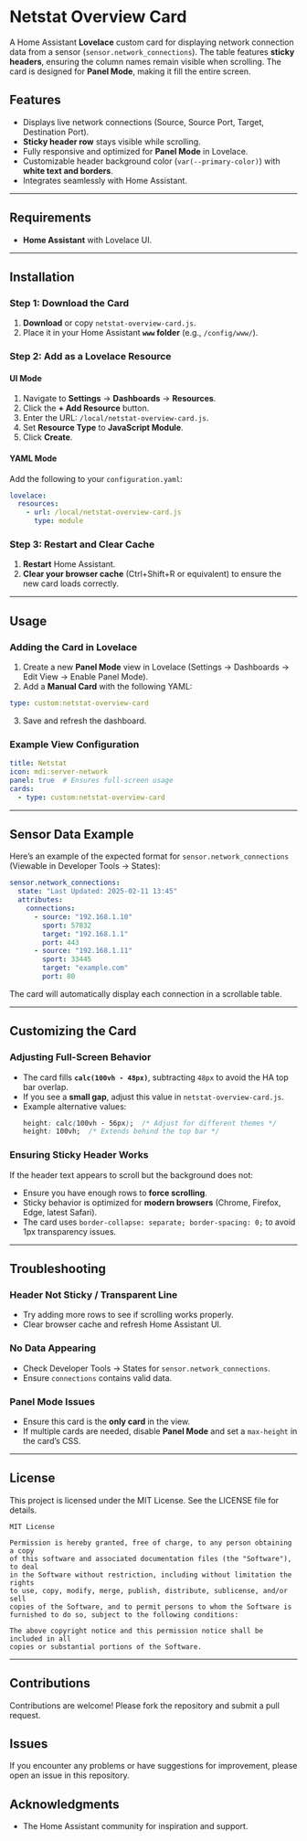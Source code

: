 # Netstat Overview Card

A Home Assistant **Lovelace** custom card for displaying network connection data from a sensor (`sensor.network_connections`). The table features **sticky headers**, ensuring the column names remain visible when scrolling. The card is designed for **Panel Mode**, making it fill the entire screen.

## Features

- Displays live network connections (Source, Source Port, Target, Destination Port).
- **Sticky header row** stays visible while scrolling.
- Fully responsive and optimized for **Panel Mode** in Lovelace.
- Customizable header background color (`var(--primary-color)`) with **white text and borders**.
- Integrates seamlessly with Home Assistant.

---

## Requirements

- **Home Assistant** with Lovelace UI.

---

## Installation

### Step 1: Download the Card

1. **Download** or copy `netstat-overview-card.js`.
2. Place it in your Home Assistant **`www` folder** (e.g., `/config/www/`).

### Step 2: Add as a Lovelace Resource

#### UI Mode
1. Navigate to **Settings** → **Dashboards** → **Resources**.
2. Click the **+ Add Resource** button.
3. Enter the URL: `/local/netstat-overview-card.js`.
4. Set **Resource Type** to **JavaScript Module**.
5. Click **Create**.

#### YAML Mode
Add the following to your `configuration.yaml`:

```yaml
lovelace:
  resources:
    - url: /local/netstat-overview-card.js
      type: module
```

### Step 3: Restart and Clear Cache
1. **Restart** Home Assistant.
2. **Clear your browser cache** (Ctrl+Shift+R or equivalent) to ensure the new card loads correctly.

---

## Usage

### Adding the Card in Lovelace

1. Create a new **Panel Mode** view in Lovelace (Settings → Dashboards → Edit View → Enable Panel Mode).
2. Add a **Manual Card** with the following YAML:

```yaml
type: custom:netstat-overview-card
```

3. Save and refresh the dashboard.

### Example View Configuration

```yaml
title: Netstat
icon: mdi:server-network
panel: true  # Ensures full-screen usage
cards:
  - type: custom:netstat-overview-card
```

---

## Sensor Data Example

Here’s an example of the expected format for `sensor.network_connections` (Viewable in Developer Tools → States):

```yaml
sensor.network_connections:
  state: "Last Updated: 2025-02-11 13:45"
  attributes:
    connections:
      - source: "192.168.1.10"
        sport: 57832
        target: "192.168.1.1"
        port: 443
      - source: "192.168.1.11"
        sport: 33445
        target: "example.com"
        port: 80
```

The card will automatically display each connection in a scrollable table.

---

## Customizing the Card

### Adjusting Full-Screen Behavior
- The card fills **`calc(100vh - 48px)`**, subtracting `48px` to avoid the HA top bar overlap.
- If you see a **small gap**, adjust this value in `netstat-overview-card.js`.
- Example alternative values:
  ```css
  height: calc(100vh - 56px);  /* Adjust for different themes */
  height: 100vh;  /* Extends behind the top bar */
  ```

### Ensuring Sticky Header Works
If the header text appears to scroll but the background does not:
- Ensure you have enough rows to **force scrolling**.
- Sticky behavior is optimized for **modern browsers** (Chrome, Firefox, Edge, latest Safari).
- The card uses `border-collapse: separate; border-spacing: 0;` to avoid 1px transparency issues.

---

## Troubleshooting

### Header Not Sticky / Transparent Line
- Try adding more rows to see if scrolling works properly.
- Clear browser cache and refresh Home Assistant UI.

### No Data Appearing
- Check Developer Tools → States for `sensor.network_connections`.
- Ensure `connections` contains valid data.

### Panel Mode Issues
- Ensure this card is the **only card** in the view.
- If multiple cards are needed, disable **Panel Mode** and set a `max-height` in the card’s CSS.

---

## License

This project is licensed under the MIT License. See the LICENSE file for details.

```
MIT License

Permission is hereby granted, free of charge, to any person obtaining a copy
of this software and associated documentation files (the "Software"), to deal
in the Software without restriction, including without limitation the rights
to use, copy, modify, merge, publish, distribute, sublicense, and/or sell
copies of the Software, and to permit persons to whom the Software is
furnished to do so, subject to the following conditions:

The above copyright notice and this permission notice shall be included in all
copies or substantial portions of the Software.
```

---

## Contributions

Contributions are welcome! Please fork the repository and submit a pull request.

## Issues

If you encounter any problems or have suggestions for improvement, please open an issue in this repository.

## Acknowledgments
- The Home Assistant community for inspiration and support.

